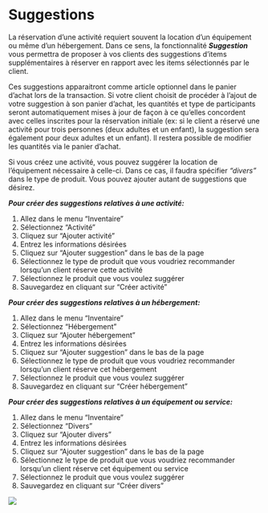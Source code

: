 # Suggestions

La réservation d’une activité requiert souvent la location d’un équipement ou même d’un hébergement. Dans ce sens, la fonctionnalité ***Suggestion*** vous permettra de proposer à vos clients des suggestions d’items supplémentaires à réserver en rapport avec les items sélectionnés par le client. 

Ces suggestions apparaitront comme article optionnel dans le panier d’achat lors de la transaction. Si votre client choisit de procéder à l’ajout de votre suggestion à son panier d’achat, les quantités et type de participants seront automatiquement mises à jour de façon à ce qu’elles concordent avec celles inscrites pour la réservation initiale (ex: si le client a réservé une activité pour trois personnes (deux adultes et un enfant), la suggestion sera également pour deux adultes et un enfant). Il restera possible de modifier les quantités via le panier d’achat. 

Si vous créez une activité, vous pouvez suggérer la location de l’équipement nécessaire à celle-ci. Dans ce cas, il faudra spécifier *“divers”* dans le type de produit. Vous pouvez ajouter autant de suggestions que désirez.

***Pour créer des suggestions relatives à une activité:***
1. Allez dans le menu “Inventaire”
1. Sélectionnez  “Activité”
1. Cliquez sur “Ajouter activité”
1. Entrez les informations désirées
1. Cliquez sur “Ajouter suggestion” dans le bas de la page
1. Sélectionnez le type de produit que vous voudriez recommander lorsqu’un client réserve cette activité
1. Sélectionnez le produit que vous voulez suggérer
1. Sauvegardez en cliquant sur “Créer activité”

***Pour créer des suggestions relatives à un hébergement:***
1. Allez dans le menu “Inventaire”
1. Sélectionnez “Hébergement”
1. Cliquez sur “Ajouter hébergement”
1. Entrez les informations désirées
1. Cliquez sur “Ajouter suggestion” dans le bas de la page
1. Sélectionnez le type de produit que vous voudriez recommander lorsqu’un client réserve cet hébergement
1. Sélectionnez le produit que vous voulez suggérer
1. Sauvegardez en cliquant sur “Créer hébergement”

***Pour créer des suggestions relatives à un équipement ou service:***
1. Allez dans le menu “Inventaire”
1. Sélectionnez “Divers”
1. Cliquez sur “Ajouter divers”
1. Entrez les informations désirées
1. Cliquez sur “Ajouter suggestion” dans le bas de la page
1. Sélectionnez le type de produit que vous voudriez recommander lorsqu’un client réserve cet équipement ou service
1. Sélectionnez le produit que vous voulez suggérer
1. Sauvegardez en cliquant sur “Créer divers”


![](https://monosnap.com/file/bvxjapP3xHJWmWkpt0RETgu4ILMInT.png)
